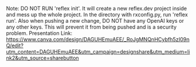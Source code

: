 Note: DO NOT RUN 'reflex init'. It will create a new reflex.dev project inside and mess up the whole project. In the directory with rxconfig.py, run 'reflex run'.
Also when pushing a new change, DO NOT have any OpenAI keys or any other keys. This will prevent it from being pushed and is a security problem.
Presentation Link: https://www.canva.com/design/DAGUHEmuAEE/_RoJgMNQnHCybfh5zI09nQ/edit?utm_content=DAGUHEmuAEE&utm_campaign=designshare&utm_medium=link2&utm_source=sharebutton
